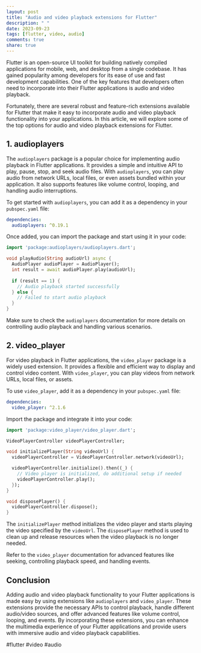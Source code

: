 ```yaml
---
layout: post
title: "Audio and video playback extensions for Flutter"
description: " "
date: 2023-09-23
tags: [flutter, video, audio]
comments: true
share: true
---
```


Flutter is an open-source UI toolkit for building natively compiled applications for mobile, web, and desktop from a single codebase. It has gained popularity among developers for its ease of use and fast development capabilities. One of the key features that developers often need to incorporate into their Flutter applications is audio and video playback.

Fortunately, there are several robust and feature-rich extensions available for Flutter that make it easy to incorporate audio and video playback functionality into your applications. In this article, we will explore some of the top options for audio and video playback extensions for Flutter.

## 1. audioplayers

The `audioplayers` package is a popular choice for implementing audio playback in Flutter applications. It provides a simple and intuitive API to play, pause, stop, and seek audio files. With `audioplayers`, you can play audio from network URLs, local files, or even assets bundled within your application. It also supports features like volume control, looping, and handling audio interruptions.

To get started with `audioplayers`, you can add it as a dependency in your `pubspec.yaml` file:

```yaml
dependencies:
  audioplayers: ^0.19.1
```

Once added, you can import the package and start using it in your code:

```dart
import 'package:audioplayers/audioplayers.dart';

void playAudio(String audioUrl) async {
  AudioPlayer audioPlayer = AudioPlayer();
  int result = await audioPlayer.play(audioUrl);
  
  if (result == 1) {
    // Audio playback started successfully
  } else {
    // Failed to start audio playback
  }
}
```

Make sure to check the `audioplayers` documentation for more details on controlling audio playback and handling various scenarios.

## 2. video_player

For video playback in Flutter applications, the `video_player` package is a widely used extension. It provides a flexible and efficient way to display and control video content. With `video_player`, you can play videos from network URLs, local files, or assets.

To use `video_player`, add it as a dependency in your `pubspec.yaml` file:

```yaml
dependencies:
  video_player: ^2.1.6
```

Import the package and integrate it into your code:

```dart
import 'package:video_player/video_player.dart';

VideoPlayerController videoPlayerController;

void initializePlayer(String videoUrl) {
  videoPlayerController = VideoPlayerController.network(videoUrl);

  videoPlayerController.initialize().then((_) {
    // Video player is initialized, do additional setup if needed
    videoPlayerController.play();
  });
}

void disposePlayer() {
  videoPlayerController.dispose();
}
```

The `initializePlayer` method initializes the video player and starts playing the video specified by the `videoUrl`. The `disposePlayer` method is used to clean up and release resources when the video playback is no longer needed.

Refer to the `video_player` documentation for advanced features like seeking, controlling playback speed, and handling events.

## Conclusion

Adding audio and video playback functionality to your Flutter applications is made easy by using extensions like `audioplayers` and `video_player`. These extensions provide the necessary APIs to control playback, handle different audio/video sources, and offer advanced features like volume control, looping, and events. By incorporating these extensions, you can enhance the multimedia experience of your Flutter applications and provide users with immersive audio and video playback capabilities.

#flutter #video #audio